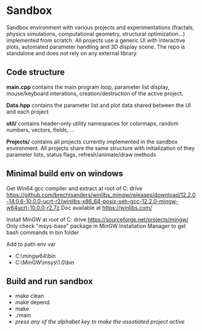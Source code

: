 # Sandbox
Sandbox environment with various projects and experimentations (fractals, physics simulations, computational geometry, structural optimization...) implemented from scratch. All projects use a generic UI with interactive plots, automated parameter handling and 3D display scene. The repo is standalone and does not rely on any external library.

## Code structure

**main.cpp** contains the main program loop, parameter list display, mouse/keyboard interations, creation/destruction of the active project.

**Data.hpp** contains the parameter list and plot data shared between the UI and each project

**util/** contains header-only utility namespaces for colormaps, random numbers, vectors, fields, ...

**Projects/** contains all projects currently implemented in the sandbox environment. All projects share the same structure with initialization of they parameter lists, status flags, refresh/animate/draw methods

## Minimal build env on windows
Get Win64 gcc compiler and extract at root of C: drive
https://github.com/brechtsanders/winlibs_mingw/releases/download/12.2.0-14.0.6-10.0.0-ucrt-r2/winlibs-x86_64-posix-seh-gcc-12.2.0-mingw-w64ucrt-10.0.0-r2.7z
Doc available at  https://winlibs.com/

Install MinGW at root of C: drive
https://sourceforge.net/projects/mingw/
Only check "msys-base" package in MinGW Installation Manager to get bash commands in bin folder

Add to path env var
- C:\mingw64\bin
- C:\MinGW\msys\1.0\bin

## Build and run sandbox
- make clean
- make depend
- make
- ./main
- *press any of the alphabet key to make the assotiated project active*
